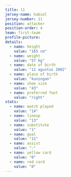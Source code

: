 ```yaml
---
title: 11
jersey-name: habiel
jersey-number: 11
position: attacker
position-order: 4
team: first-team
profile-picture:
details:
  - name: height
    value: "165 cm"
  - name: weight
    value: "57 kg"
  - name: date of birth
    value: "11 agustus 2002"
  - name: place of birth
    value: "kuningan"
  - name: shoe size
    value: "43"
  - name: preferred foot
    value: "right"
stats:
  - name: match played
    value: "14"
  - name: lineup
    value: "13"
  - name: substitute
    value: "1"
  - name: goal
    value: "11"
  - name: assist
    value: "-"
  - name: yellow card
    value: "0"
  - name: red card
    value: "0"
---
```


